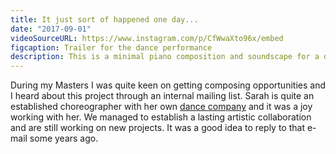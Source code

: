 ```yaml
---
title: It just sort of happened one day...
date: "2017-09-01"
videoSourceURL: https://www.instagram.com/p/CfWwaXto96x/embed
figcaption: Trailer for the dance performance
description: This is a minimal piano composition and soundscape for a dance performance choreographed by Sarah Poekert.
---
```


During my Masters I was quite keen on getting composing opportunities and I heard about this project through an internal mailing list. Sarah is quite an established choreographer with her own <a rel="noopener noreferrer" target="_blank" href="https://www.thrivedance.co.uk/it-just-sort-of-happens-one-day">dance company</a> and it was a joy working with her. We managed to establish a lasting artistic collaboration and are still working on new projects. It was a good idea to reply to that e-mail some years ago. 
